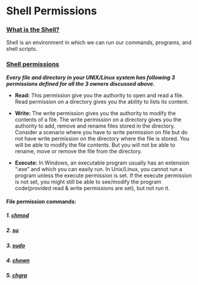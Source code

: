 # Shell Permissions

### [What is the Shell?](http://www.linuxcommand.org/lc3_lts0010.php)

Shell is an environment in which we can run our commands, programs, and shell scripts.

### [Shell permissions](https://www.guru99.com/file-permissions.html#linux_file_permissions)

***Every file and directory in your UNIX/Linux system has following 3 permissions defined for all the 3 owners discussed above.***

- **Read:** This permission give you the authority to open and read a file. Read permission on a directory gives you the ability to lists its content.

- **Write:** The write permission gives you the authority to modify the contents of a file. The write permission on a directory gives you the authority to add, remove and rename files stored in the directory. Consider a scenario where you have to write permission on file but do not have write permission on the directory where the file is stored. You will be able to modify the file contents. But you will not be able to rename, move or remove the file from the directory.

- **Execute:** In Windows, an executable program usually has an extension “.exe” and which you can easily run. In Unix/Linux, you cannot run a program unless the execute permission is set. If the execute permission is not set, you might still be able to see/modify the program code(provided read & write permissions are set), but not run it.

#### File permission commands:

##### 1.	[chmod](https://www.pluralsight.com/blog/it-ops/linux-file-permissions) 
##### 2.	[su](https://phoenixnap.com/kb/su-command-linux-examples)

##### 3.	[sudo](https://kb.iu.edu/d/amyi#:~:text=The%20sudo%20command%20allows%20you,which%20the%20system%20administrator%20configures.)
##### 4.	[chown](https://linuxize.com/post/linux-chown-command/)
##### 5.	[chgrp](https://www.geeksforgeeks.org/chgrp-command-in-linux-with-examples/)


